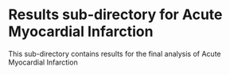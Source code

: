 # Results sub-directory for Acute Myocardial Infarction
This sub-directory contains results for the final analysis of Acute Myocardial Infarction

